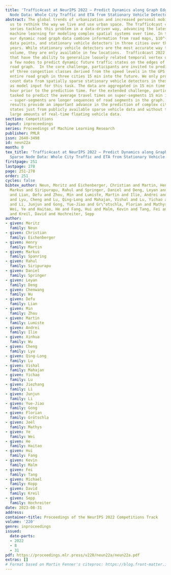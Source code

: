 ```yaml
---
title: 'Traffic4cast at NeurIPS 2022 – Predict Dynamics along Graph Edges from Sparse
  Node Data: Whole City Traffic and ETA from Stationary Vehicle Detectors'
abstract: The global trends of urbanization and increased personal mobility force
  us to rethink the way we live and use urban space. The Traffic4cast competition
  series tackles this problem in a data-driven way, advancing the latest methods in
  machine learning for modeling complex spatial systems over time. In this edition,
  our dynamic road graph data combine information from road maps, $10^{12}$ probe
  data points, and stationary vehicle detectors in three cities over the span of two
  years. While stationary vehicle detectors are the most accurate way to capture traffic
  volume, they are only available in few locations.  Traffic4cast 2022 explores models
  that have the ability to generalize loosely related temporal vertex data on just
  a few nodes to predict dynamic future traffic states on the edges of the entire
  road graph.  In the core challenge, participants are invited to predict the likelihoods
  of three congestion classes derived from the speed levels in the GPS data for the
  entire road graph in three cities 15 min into the future. We only provide vehicle
  count data from spatially sparse stationary vehicle detectors in these three cities
  as model input for this task. The data are aggregated in 15 min time bins for one
  hour prior to the prediction time. For the extended challenge, participants are
  tasked to predict the average travel times on super-segments 15 min into the future
  – super-segments are longer sequences of road segments in the graph.  The competition
  results provide an important advance in the prediction of complex city-wide traffic
  states just from publicly available sparse vehicle data and without the need for
  large amounts of real-time floating vehicle data.
section: Competitions
layout: inproceedings
series: Proceedings of Machine Learning Research
publisher: PMLR
issn: 2640-3498
id: neun22a
month: 0
tex_title: 'Traffic4cast at NeurIPS 2022 – Predict Dynamics along Graph Edges from
  Sparse Node Data: Whole City Traffic and ETA from Stationary Vehicle Detectors'
firstpage: 251
lastpage: 278
page: 251-278
order: 251
cycles: false
bibtex_author: Neun, Moritz and Eichenberger, Christian and Martin, Henry and Spanring,
  Markus and Siripurapu, Rahul and Springer, Daniel and Deng, Leyan and Wu, Chenwang
  and Lian, Defu and Zhou, Min and Lumiste, Martin and Ilie, Andrei and Wu, Xinhua
  and Lyu, Cheng and Lu, Qing-Long and Mahajan, Vishal and Lu, Yichao and Li, Jiezhang
  and Li, Junjun and Gong, Yue-Jiao and Gr\"otschla, Florian and Mathys, Jo\"el and
  Wei, Ye and Haitao, He and Fang, Hui and Malm, Kevin and Tang, Fei and Kopp, Michael
  and Kreil, David and Hochreiter, Sepp
author:
- given: Moritz
  family: Neun
- given: Christian
  family: Eichenberger
- given: Henry
  family: Martin
- given: Markus
  family: Spanring
- given: Rahul
  family: Siripurapu
- given: Daniel
  family: Springer
- given: Leyan
  family: Deng
- given: Chenwang
  family: Wu
- given: Defu
  family: Lian
- given: Min
  family: Zhou
- given: Martin
  family: Lumiste
- given: Andrei
  family: Ilie
- given: Xinhua
  family: Wu
- given: Cheng
  family: Lyu
- given: Qing-Long
  family: Lu
- given: Vishal
  family: Mahajan
- given: Yichao
  family: Lu
- given: Jiezhang
  family: Li
- given: Junjun
  family: Li
- given: Yue-Jiao
  family: Gong
- given: Florian
  family: Grötschla
- given: Joël
  family: Mathys
- given: Ye
  family: Wei
- given: He
  family: Haitao
- given: Hui
  family: Fang
- given: Kevin
  family: Malm
- given: Fei
  family: Tang
- given: Michael
  family: Kopp
- given: David
  family: Kreil
- given: Sepp
  family: Hochreiter
date: 2023-08-31
address:
container-title: Proceedings of the NeurIPS 2022 Competitions Track
volume: '220'
genre: inproceedings
issued:
  date-parts:
  - 2022
  - 8
  - 31
pdf: https://proceedings.mlr.press/v220/neun22a/neun22a.pdf
extras: []
# Format based on Martin Fenner's citeproc: https://blog.front-matter.io/posts/citeproc-yaml-for-bibliographies/
---
```

